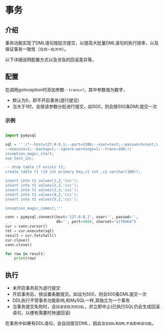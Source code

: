 
# 事务

## 介绍

事务功能实现了DML语句按批次提交，以提高大批量DML语句的执行效率，以及保证事务一致性（`仅同一批次中`）。

以下详细说明配置方式以及涉及的回滚差异等。

## 配置

在调用goInception时添加参数`--trans=?`，其中参数值为数字，
* 默认为0，即不开启事务(逐行提交)
* 当大于1时，会按该参数分批进行提交，如500，则会按500条DML提交一次


### 示例
```py

import pymysql

sql = '''/*--host=127.0.0.1;--port=3306;--user=test;--password=test;\
--execute=1;--backup=1;--ignore-warnings=1;--trans=100;*/
inception_magic_start;
use test_inc;

-- drop table if exists t1;
create table t1 (id int primary key,c1 int ,c2 varchar(100));

insert into t1 values(1,2,'ccc');
insert into t1 values(2,2,'ccc');
insert into t1 values(3,3,'ccc');
insert into t1 values(4,2,'ccc');
insert into t1 values(5,2,'ccc');

inception_magic_commit;'''

conn = pymysql.connect(host='127.0.0.1', user='', passwd='',
                       db='', port=4000, charset="utf8mb4")
cur = conn.cursor()
ret = cur.execute(sql)
result = cur.fetchall()
cur.close()
conn.close()

for row in result:
    print(row)
```

## 执行

* 未开启事务前为逐行提交
* 开启事务后，按设置条数提交。如设为500，则会500条DML提交一次
* DDL执行不受事务功能影响,和MySQL一样,其独立为一个事务
* 当事务提交失败时，会`回滚该批次的SQL`，并立即中止(已执行SQL仍会生成回滚语句，以便有需要时快速回滚)

在事务中如果有DDL语句，会自动提交DML，因此`混合DDL和DML不会影响该功能`。
